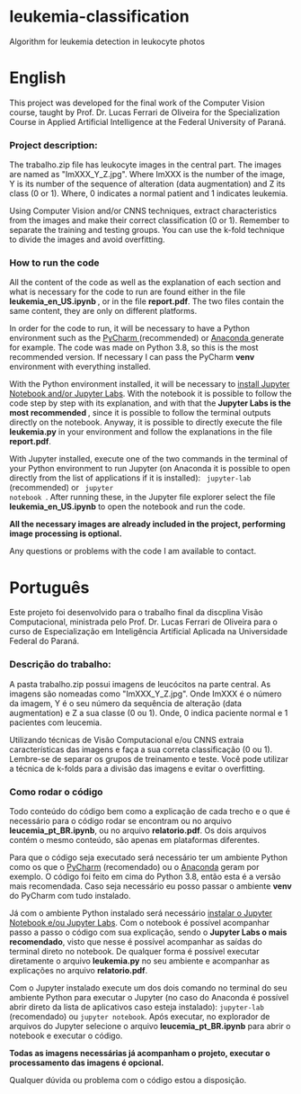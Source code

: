 # leukemia-classification
Algorithm for leukemia detection in leukocyte photos

# English

This project was developed for the final work of the Computer Vision course, taught by Prof. Dr. Lucas Ferrari de Oliveira for the Specialization Course in Applied Artificial Intelligence at the Federal University of Paraná.

### Project description:

The trabalho.zip file has leukocyte images in the central part. The images are named as "ImXXX_Y_Z.jpg". Where ImXXX is the number of the image, Y is its number of the sequence of alteration (data augmentation) and Z its class (0 or 1). Where, 0 indicates a normal patient and 1 indicates leukemia.

Using Computer Vision and/or CNNS techniques, extract characteristics from the images and make their correct classification (0 or 1). Remember to separate the training and testing groups. You can use the k-fold technique to divide the images and avoid overfitting.

### How to run the code

All the content of the code as well as the explanation of each section and what is necessary for the code to run are found either in the file <b>leukemia_en_US.ipynb </b>, or in the file <b>report.pdf</b>. The two files contain the same content, they are only on different platforms.

In order for the code to run, it will be necessary to have a Python environment such as the <a href="https://www.jetbrains.com/pt-br/pycharm/download/"> PyCharm </a> (recommended) or <a href="https://www.anaconda.com/products/individual"> Anaconda </a> generate for example. The code was made on Python 3.8, so this is the most recommended version. If necessary I can pass the PyCharm <b>venv</b> environment with everything installed.

With the Python environment installed, it will be necessary to <a href="https://jupyter.org/install">install Jupyter Notebook and/or Jupyter Labs</a>. With the notebook it is possible to follow the code step by step with its explanation, and with that the <b>Jupyter Labs is the most recommended </b>, since it is possible to follow the terminal outputs directly on the notebook. Anyway, it is possible to directly execute the file <b>leukemia.py</b> in your environment and follow the explanations in the file <b>report.pdf</b>.

With Jupyter installed, execute one of the two commands in the terminal of your Python environment to run Jupyter (on Anaconda it is possible to open directly from the list of applications if it is installed): <code> jupyter-lab </code> (recommended) or <code> jupyter notebook </code>. After running these, in the Jupyter file explorer select the file <b>leukemia_en_US.ipynb</b> to open the notebook and run the code.

<b>All the necessary images are already included in the project, performing image processing is optional.</b>

Any questions or problems with the code I am available to contact.

# Português

Este projeto foi desenvolvido para o trabalho final da discplina Visão Computacional, ministrada pelo Prof. Dr. Lucas Ferrari de Oliveira para o curso de Especialização em Inteligência Artificial Aplicada na Universidade Federal do Paraná.

### Descrição do trabalho:

A pasta trabalho.zip possui imagens de leucócitos na parte central. As imagens são nomeadas como "ImXXX_Y_Z.jpg". Onde ImXXX é o número da imagem, Y é o seu número da sequência de alteração (data augmentation) e Z a sua classe (0 ou 1). Onde, 0 indica paciente normal e 1 pacientes com leucemia.

Utilizando técnicas de Visão Computacional e/ou CNNS extraia características das imagens e faça a sua correta classificação (0 ou 1). Lembre-se de separar os grupos de treinamento e teste. Você pode utilizar a técnica de k-folds para a divisão das imagens e evitar o overfitting.

### Como rodar o código

Todo conteúdo do código bem como a explicação de cada trecho e o que é necessário para o código rodar se encontram ou no arquivo <b>leucemia_pt_BR.ipynb</b>, ou no arquivo <b>relatorio.pdf</b>. Os dois arquivos contém o mesmo conteúdo, são apenas em plataformas diferentes.

Para que o código seja executado será necessário ter um ambiente Python como os que o <a href="https://www.jetbrains.com/pt-br/pycharm/download/">PyCharm</a> (recomendado) ou o <a href="https://www.anaconda.com/products/individual">Anaconda</a> geram por exemplo. O código foi feito em cima do Python 3.8, então esta é a versão mais recomendada. Caso seja necessário eu posso passar o ambiente <b>venv</b> do PyCharm com tudo instalado. 

Já com o ambiente Python instalado será necessário <a href="https://jupyter.org/install">instalar o Jupyter Notebook e/ou Jupyter Labs</a>. Com o notebook é possível acompanhar passo a passo o código com sua explicação, sendo o <b>Jupyter Labs o mais recomendado</b>, visto que nesse é possível acompanhar as saídas do terminal direto no notebook. De qualquer forma é possível executar diretamente o arquivo <b>leukemia.py</b> no seu ambiente e acompanhar as explicações no arquivo <b>relatorio.pdf</b>.

Com o Jupyter instalado execute um dos dois comando no terminal do seu ambiente Python para executar o Jupyter (no caso do Anaconda é possível abrir direto da lista de aplicativos caso esteja instalado): <code>jupyter-lab</code> (recomendado) ou <code>jupyter notebook</code>. Após executar, no explorador de arquivos do Jupyter selecione o arquivo <b>leucemia_pt_BR.ipynb</b> para abrir o notebook e executar o código.

<b>Todas as imagens necessárias já acompanham o projeto, executar o processamento das imagens é opcional.</b>

Qualquer dúvida ou problema com o código estou a disposição.
